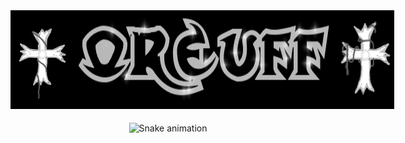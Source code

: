 <div style="display: flex;">
    <img src="https://github.com/Qreuff/Qreuff/blob/main/krest.png?raw=true" width="100" />
    <img src="https://github.com/Qreuff/Qreuff/blob/main/nickname.gif?raw=true" width="539" />
    <img src="https://github.com/Qreuff/Qreuff/blob/main/krest2.png?raw=true" width="96" />
</div>

###

<div align="center">
  <img src="https://github-readme-stats.vercel.app/api?username=qreuff&hide_title=false&hide_rank=false&show_icons=true&include_all_commits=true&count_private=true&disable_animations=false&theme=dark&locale=en&hide_border=false&order=1" height="150" 
  <img src="https://raw.githubusercontent.com/qreuff/qreuff/output/snake.svg" alt="Snake animation" />
</div>
